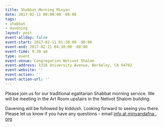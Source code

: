 ```yaml
---
title: Shabbat Morning Minyan
date: 2017-02-11 00:00:00 -08:00
tags:
- shabbat
- davening
layout: post
event-allday: false
event-start: 2017-02-11 01:30:00 -08:00
event-end: 2017-02-11 04:30:00 -08:00
event-time: 9:30 am
type: event
event-venue: Congregation Netivot Shalom
event-address: 1316 University Avenue, Berkeley, CA 94702
event-website: ''
event-action: ''
event-action-url: ''
---
```


Please join us for our traditional egalitarian Shabbat morning service. We will be meeting in the Art Room upstairs in the Netivot Shalom building.

Davening will be followed by kiddush. Looking forward to seeing you there. Please let us know if you have any questions - email [info at minyandafna . org](mailto:info@minyandafna.org)